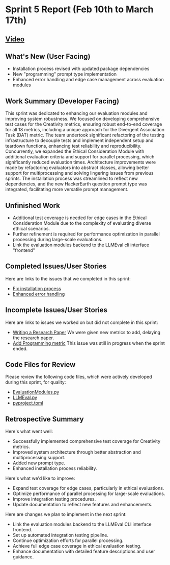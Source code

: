 # Sprint 5 Report (Feb 10th to March 17th)

## [Video](https://drive.google.com/file/d/1zmXLqE_HafRMHIv385-sAVHe6lj9_mZN/view?usp=sharing)

## What's New (User Facing)
 * Installation process revised with updated package dependencies
 * New "programming" prompt type implementation
 * Enhanced error handling and edge case management across evaluation modules

## Work Summary (Developer Facing)
This sprint was dedicated to enhancing our evaluation modules and improving system robustness. We focused on developing comprehensive test cases for the Creativity metrics, ensuring robust end-to-end coverage for all 18 metrics, including a unique approach for the Divergent Association Task (DAT) metric. The team undertook significant refactoring of the testing infrastructure to decouple tests and implement independent setup and teardown functions, enhancing test reliability and reproducibility. Concurrently, we expanded the Ethical Consideration Module with additional evaluation criteria and support for parallel processing, which significantly reduced evaluation times. Architecture improvements were made by refactoring evaluators into abstract classes, allowing better support for multiprocessing and solving lingering issues from previous sprints. The installation process was streamlined to reflect new dependencies, and the new HackerEarth question prompt type was integrated, facilitating more versatile prompt management.

## Unfinished Work
 * Additional test coverage is needed for edge cases in the Ethical Consideration Module due to the complexity of evaluating diverse ethical scenarios.
 * Further refinement is required for performance optimization in parallel processing during large-scale evaluations.
 * Link the evaluation modules backend to the LLMEval cli interface "frontend"

## Completed Issues/User Stories
Here are links to the issues that we completed in this sprint:

 * [Fix installation process](https://github.com/RyderSwanson/LLMEval/pull/92)
 * [Enhanced error handling](https://placeholder.github.com)
 
## Incomplete Issues/User Stories
Here are links to issues we worked on but did not complete in this sprint:
 
 * [Writing a Research Paper](https://github.com/users/RyderSwanson/projects/2/views/1?pane=issue&itemId=97340991&issue=RyderSwanson%7CLLMEval%7C84)
 We were given new metrics to add, delaying the research paper.
 * [Add Programming metric](https://github.com/RyderSwanson/LLMEval/tree/code-evaluation-metric)
 This issue was still in progress when the sprint ended.

## Code Files for Review
Please review the following code files, which were actively developed during this sprint, for quality:
 * [EvaluationModules.py](https://github.com/RyderSwanson/LLMEval/blob/main/EvaluationModules.py)
 * [LLMEval.py](https://github.com/RyderSwanson/LLMEval/blob/main/LLMEval.py)
 * [pyproject.toml](https://github.com/RyderSwanson/LLMEval/blob/main/pyproject.toml)
 
## Retrospective Summary
Here's what went well:
 * Successfully implemented comprehensive test coverage for Creativity metrics.
 * Improved system architecture through better abstraction and multiprocessing support.
 * Added new prompt type.
 * Enhanced installation process reliability.
 
Here's what we'd like to improve:
 * Expand test coverage for edge cases, particularly in ethical evaluations.
 * Optimize performance of parallel processing for large-scale evaluations.
 * Improve integration testing procedures.
 * Update documentation to reflect new features and enhancements.
  
Here are changes we plan to implement in the next sprint:
 * Link the evaluation modules backend to the LLMEval CLI interface frontend.
 * Set up automated integration testing pipeline.
 * Continue optimization efforts for parallel processing.
 * Achieve full edge case coverage in ethical evaluation testing.
 * Enhance documentation with detailed feature descriptions and user guidance.
